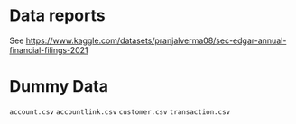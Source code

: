# Data reports

See https://www.kaggle.com/datasets/pranjalverma08/sec-edgar-annual-financial-filings-2021

# Dummy Data
`account.csv`
`accountlink.csv`
`customer.csv`
`transaction.csv`
